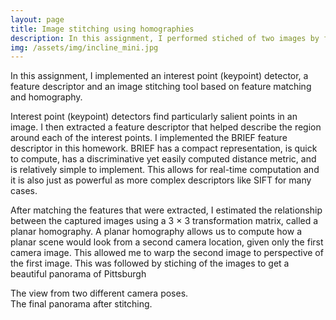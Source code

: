 ```yaml
---
layout: page
title: Image stitching using homographies
description: In this assignment, I performed stiched of two images by first finding correspondencies between the two images and estimating the planar homography transformation matrix between the two images.
img: /assets/img/incline_mini.jpg
---
```


In this assignment, I implemented an interest point (keypoint) detector, a feature
descriptor and an image stitching tool based on feature matching and homography.

Interest point (keypoint) detectors find particularly salient points in an image. I
then extracted a feature descriptor that helped describe the region around each of the
interest points. I implemented the BRIEF feature descriptor in this homework. BRIEF has a compact
representation, is quick to compute, has a discriminative yet easily computed distance
metric, and is relatively simple to implement. This allows for real-time computation and it is also just as powerful as
more complex descriptors like SIFT for many cases.

After matching the features that were extracted, I estimated the relationship between the captured images 
using a 3 × 3 transformation matrix, called a planar homography.
A planar homography allows us to compute how a planar scene would look from a
second camera location, given only the first camera image. This allowed me to warp the second image
to perspective of the first image. This was followed by stiching of the images to get a beautiful panorama
of Pittsburgh

<div class="row">
    <div class="col-sm mt-3 mt-md-0">
        <img class="img-fluid rounded z-depth-1" src="{{ '/assets/img/incline_L-min.png' | relative_url }}" alt="" title="example image"/>
    </div>
    <div class="col-sm mt-3 mt-md-0">
        <img class="img-fluid rounded z-depth-1" src="{{ '/assets/img/incline_R-min.png' | relative_url }}" alt="" title="example image"/>
    </div>
</div>
<div class="caption">
    The view from two different camera poses.
</div>

<div class="row">
    <div class="col-sm mt-3 mt-md-0">
        <img class="img-fluid rounded z-depth-1" src="{{ '/assets/img/incline_pano.jpg' | relative_url }}" alt="" title="example image"/>
    </div>
</div>
<div class="caption">
    The final panorama after stitching.
</div>

